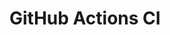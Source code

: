 # GitHub Actions CI










































































































































































































































































































































